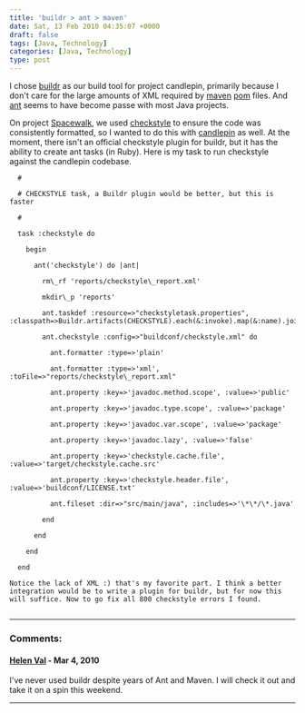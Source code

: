 ```yaml
---
title: 'buildr > ant > maven'
date: Sat, 13 Feb 2010 04:35:07 +0000
draft: false
tags: [Java, Technology]
categories: [Java, Technology]
type: post
---
```


I chose [buildr](http://buildr.apache.org) as our build tool for project candlepin, primarily because I don't care for the large amounts of XML required by [maven](http://maven.apache.org/) [pom](http://maven.apache.org/guides/introduction/introduction-to-the-pom.html) files. And [ant](http://ant.apache.org/) seems to have become passe with most Java projects.

On project [Spacewalk](https://fedorahosted.org/spacewalk/), we used [checkstyle](http://checkstyle.sourceforge.net/) to ensure the code was consistently formatted, so I wanted to do this with [candlepin](https://fedorahosted.org/candlepin/) as well. At the moment, there isn't an official checkstyle plugin for buildr, but it has the ability to create ant tasks (in Ruby). Here is my task to run checkstyle against the candlepin codebase.

```
  #

  # CHECKSTYLE task, a Buildr plugin would be better, but this is faster

  #

  task :checkstyle do

    begin

      ant('checkstyle') do |ant|

        rm\_rf 'reports/checkstyle\_report.xml'

        mkdir\_p 'reports'

        ant.taskdef :resource=>"checkstyletask.properties", :classpath=>Buildr.artifacts(CHECKSTYLE).each(&:invoke).map(&:name).join(File::PATH\_SEPARATOR)

        ant.checkstyle :config=>"buildconf/checkstyle.xml" do

          ant.formatter :type=>'plain'

          ant.formatter :type=>'xml', :toFile=>"reports/checkstyle\_report.xml"

          ant.property :key=>'javadoc.method.scope', :value=>'public'

          ant.property :key=>'javadoc.type.scope', :value=>'package'

          ant.property :key=>'javadoc.var.scope', :value=>'package'

          ant.property :key=>'javadoc.lazy', :value=>'false'

          ant.property :key=>'checkstyle.cache.file', :value=>'target/checkstyle.cache.src'

          ant.property :key=>'checkstyle.header.file', :value=>'buildconf/LICENSE.txt'

          ant.fileset :dir=>"src/main/java", :includes=>'\*\*/\*.java'

        end

      end

    end

  end

Notice the lack of XML :) that's my favorite part. I think a better integration would be to write a plugin for buildr, but for now this will suffice. Now to go fix all 800 checkstyle errors I found.


```
---
### Comments:
#### [Helen Val](http://fiveholiday55.blogspot.com "helenval@hotmail.com") - <time datetime="2010-03-25 14:09:01">Mar 4, 2010</time>

I've never used buildr despite years of Ant and Maven. I will check it out and take it on a spin this weekend.
<hr />

